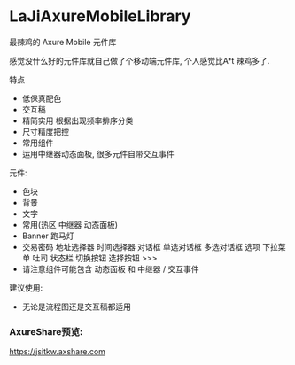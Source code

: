 # LaJiAxureMobileLibrary
最辣鸡的 Axure Mobile 元件库

感觉没什么好的元件库就自己做了个移动端元件库, 个人感觉比A*t 辣鸡多了.

特点

- 低保真配色
- 交互稿 
- 精简实用 根据出现频率排序分类
- 尺寸精度把控
- 常用组件
- 运用中继器动态面板, 很多元件自带交互事件

元件:

- 色块
- 背景
- 文字
- 常用(热区 中继器 动态面板)
- Banner 跑马灯
- 交易密码 地址选择器 时间选择器 对话框 单选对话框 多选对话框 选项 下拉菜单 吐司 状态栏 切换按钮 选择按钮 >>>
- 请注意组件可能包含 动态面板 和 中继器 / 交互事件

建议使用:

- 无论是流程图还是交互稿都适用

### **AxureShare预览:**

<https://jsitkw.axshare.com>